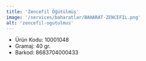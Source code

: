 ```yaml
---
title: 'Zencefil Öğütülmüş'
image: '/services/baharatlar/BAHARAT-ZENCEFIL.png'
alt: 'zencefil-ogutulmus'
---
```


* Ürün Kodu: 10001048 
* Gramaj: 40 gr. 
* Barkod: 8683704000433